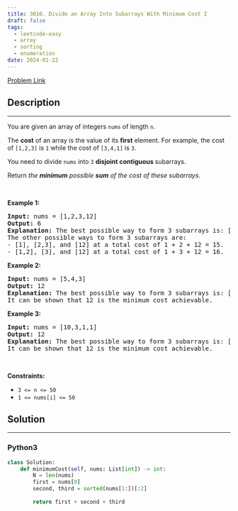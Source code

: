 ```yaml
---
title: 3010. Divide an Array Into Subarrays With Minimum Cost I
draft: false
tags: 
  - leetcode-easy
  - array
  - sorting
  - enumeration
date: 2024-01-22
---
```


[Problem Link](https://leetcode.com/problems/divide-an-array-into-subarrays-with-minimum-cost-i/)

## Description

---
<p>You are given an array of integers <code>nums</code> of length <code>n</code>.</p>

<p>The <strong>cost</strong> of an array is the value of its <strong>first</strong> element. For example, the cost of <code>[1,2,3]</code> is <code>1</code> while the cost of <code>[3,4,1]</code> is <code>3</code>.</p>

<p>You need to divide <code>nums</code> into <code>3</code> <strong>disjoint contiguous </strong><span data-keyword="subarray-nonempty">subarrays</span>.</p>

<p>Return <em>the <strong>minimum</strong> possible <strong>sum</strong> of the cost of these subarrays</em>.</p>

<p>&nbsp;</p>
<p><strong class="example">Example 1:</strong></p>

<pre>
<strong>Input:</strong> nums = [1,2,3,12]
<strong>Output:</strong> 6
<strong>Explanation:</strong> The best possible way to form 3 subarrays is: [1], [2], and [3,12] at a total cost of 1 + 2 + 3 = 6.
The other possible ways to form 3 subarrays are:
- [1], [2,3], and [12] at a total cost of 1 + 2 + 12 = 15.
- [1,2], [3], and [12] at a total cost of 1 + 3 + 12 = 16.
</pre>

<p><strong class="example">Example 2:</strong></p>

<pre>
<strong>Input:</strong> nums = [5,4,3]
<strong>Output:</strong> 12
<strong>Explanation:</strong> The best possible way to form 3 subarrays is: [5], [4], and [3] at a total cost of 5 + 4 + 3 = 12.
It can be shown that 12 is the minimum cost achievable.
</pre>

<p><strong class="example">Example 3:</strong></p>

<pre>
<strong>Input:</strong> nums = [10,3,1,1]
<strong>Output:</strong> 12
<strong>Explanation:</strong> The best possible way to form 3 subarrays is: [10,3], [1], and [1] at a total cost of 10 + 1 + 1 = 12.
It can be shown that 12 is the minimum cost achievable.
</pre>

<p>&nbsp;</p>
<p><strong>Constraints:</strong></p>

<ul>
	<li><code>3 &lt;= n &lt;= 50</code></li>
	<li><code>1 &lt;= nums[i] &lt;= 50</code></li>
</ul>


## Solution

---
### Python3
``` py title='divide-an-array-into-subarrays-with-minimum-cost-i'
class Solution:
    def minimumCost(self, nums: List[int]) -> int:
        N = len(nums)
        first = nums[0]
        second, third = sorted(nums[1:])[:2]
        
        return first + second + third
```

